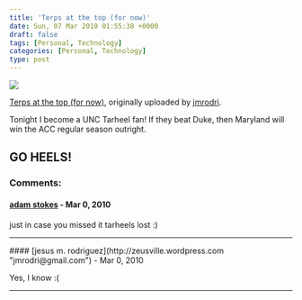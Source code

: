 ```yaml
---
title: 'Terps at the top (for now)'
date: Sun, 07 Mar 2010 01:55:38 +0000
draft: false
tags: [Personal, Technology]
categories: [Personal, Technology]
type: post
---
```


[![](http://farm3.static.flickr.com/2686/4411447391_ea7b7e52b0.jpg)](http://www.flickr.com/photos/jmrodri/4411447391/ "photo sharing")

[Terps at the top (for now)](http://www.flickr.com/photos/jmrodri/4411447391/), originally uploaded by [jmrodri](http://www.flickr.com/people/jmrodri/).

Tonight I become a UNC Tarheel fan! If they beat Duke, then Maryland will win the ACC regular season outright.

GO HEELS!
---
### Comments:
#### [adam stokes]( "adam.stokes@gmail.com") - <time datetime="2010-03-07 12:37:04">Mar 0, 2010</time>

just in case you missed it tarheels lost :)
<hr />
#### [jesus m. rodriguez](http://zeusville.wordpress.com "jmrodri@gmail.com") - <time datetime="2010-03-07 17:14:09">Mar 0, 2010</time>

Yes, I know :(
<hr />
